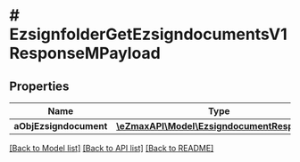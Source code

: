# # EzsignfolderGetEzsigndocumentsV1ResponseMPayload

## Properties

Name | Type | Description | Notes
------------ | ------------- | ------------- | -------------
**aObjEzsigndocument** | [**\eZmaxAPI\Model\EzsigndocumentResponse[]**](EzsigndocumentResponse.md) |  |

[[Back to Model list]](../../README.md#models) [[Back to API list]](../../README.md#endpoints) [[Back to README]](../../README.md)
